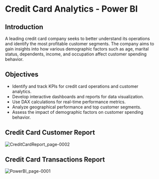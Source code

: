 # Credit Card Analytics - Power BI


## Introduction

A leading credit card company seeks to better understand its operations and identify the most profitable customer segments. The company aims to gain insights into how various demographic factors such as age, marital status, dependents, income, and occupation affect customer spending behavior.

## Objectives

- Identify and track KPIs for credit card operations and customer analytics.
- Develop interactive dashboards and reports for data visualization.
- Use DAX calculations for real-time performance metrics.
- Analyze geographical performance and top customer segments.
- Assess the impact of demographic factors on customer spending behavior.

## Credit Card Customer Report 
![CreditCardReport_page-0002](https://github.com/PenugondaHariSai/PowerBICreditCardAnalytics/assets/74250403/60d522a6-7cc6-41dc-8c32-ab7c312b7a9f)

## Credit Card Transactions Report 
![PowerBI_page-0001](https://github.com/PenugondaHariSai/PowerBICreditCardAnalytics/assets/74250403/ce39044d-0cc8-49a8-9fd3-111d91f16e61)
